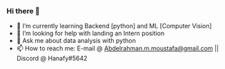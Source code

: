 ### Hi there 👋

- 🌱 I’m currently learning Backend [python] and ML [Computer Vision] 
- 🤔 I’m looking for help with landing an Intern position
- 💬 Ask me about data analysis with python
- 📫 How to reach me: E-mail @ Abdelrahman.m.moustafa@gmail.com || Discord @ Hanafy#5642
